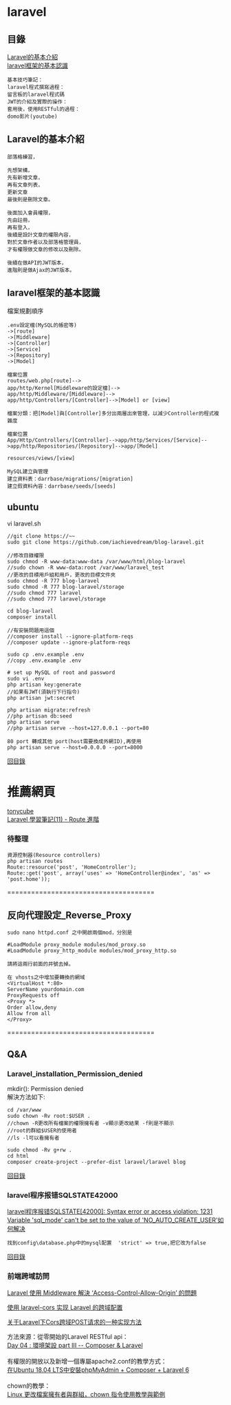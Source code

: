 # laravel 

## 目錄
[Laravel的基本介紹](#Laravel的基本介紹)<br>
[laravel框架的基本認識](#laravel框架的基本認識)<br>

~~~
基本技巧筆記：
laravel程式撰寫過程：
留言板的laravel程式碼
JWT的介紹及實際的操作：
套用後，使用RESTful的過程：
domo影片(youtube)
~~~

## Laravel的基本介紹

~~~
部落格練習，

先想架構，
先有新增文章，
再有文章列表，
更新文章
最後則是刪除文章。

後面加入會員權限，
先由註冊，
再有登入，
後續是設計文章的權限內容，
對於文章作者以及部落格管理員，
才有權限做文章的修改以及刪除。

後續在做API的JWT版本，
進階則是做Ajax的JWT版本。
~~~

## laravel框架的基本認識
檔案規劃順序
~~~
.env設定檔(MySQL的帳密等)
->[route]
->[Middleware]
->[Controller]
->[Service]
->[Repository]
->[Model]

檔案位置
routes/web.php[route]-->
app/http/Kernel[Middleware的設定檔]-->
app/http/Middleware/[Middleware]-->
app/http/Controllers/[Controller]-->[Model] or [view]

檔案分類：把[Model]與[Controller]多分出兩層出來管理，以減少Controller的程式複雜度

檔案位置
App/Http/Controllers/[Controller]-->app/http/Services/[Service]-->app/http/Repositories/[Repository]-->app/[Model]

resources/views/[view]

MySQL建立與管理
建立資料表：darrbase/migrations/[migration]
建立假資料內容：darrbase/seeds/[seeds]
~~~

## ubuntu

vi laravel.sh
~~~
//git clone https://~~
sudo git clone https://github.com/iachievedream/blog-laravel.git

//修改目錄權限
sudo chmod -R www-data:www-data /var/www/html/blog-laravel
//sudo chown -R www-data:root /var/www/laravel_test
//更改的目標用戶組和用戶，更改的目標文件夾
sudo chmod -R 777 blog-laravel
sudo chmod -R 777 blog-laravel/storage
//sudo chmod 777 laravel
//sudo chmod 777 laravel/storage

cd blog-laravel
composer install 

//有安裝問題用這個
//composer install --ignore-platform-reqs
//composer update --ignore-platform-reqs

sudo cp .env.example .env
//copy .env.example .env

# set up MySQL of root and password
sudo vi .env
php artisan key:generate
//如果有JWT(須執行下行指令)
php artisan jwt:secret

php artisan migrate:refresh
//php artisan db:seed
php artisan serve
//php artisan serve --host=127.0.0.1 --port=80

80 port 轉成其他 port(host需要換成外網ID),再使用
php artisan serve --host=0.0.0.0 --port=8000
~~~
[回目錄](#docker)

# 推薦網頁

<a href="https://blog.tonycube.com/">tonycube</a><br>
<a href="http://blog.tonycube.com/2015/01/laravel-11-route.html">Laravel 學習筆記(11) - Route 進階</a><br>

### 待整理
~~~
資源控制器(Resource controllers)
php artisan routes
Route::resource('post', 'HomeController');
Route::get('post', array('uses' => 'HomeController@index', 'as' => 'post.home'));
~~~


=====================================

## 反向代理設定_Reverse_Proxy

~~~
sudo nano httpd.conf 之中開啟兩個mod，分別是

#LoadModule proxy_module modules/mod_proxy.so
#LoadModule proxy_http_module modules/mod_proxy_http.so

請將這兩行前面的井號去掉。

在 vhosts之中增加要轉換的網域
<VirtualHost *:80>
ServerName yourdomain.com
ProxyRequests off
<Proxy *>
Order allow,deny
Allow from all
</Proxy>
~~~

=====================================

## Q&A
### Laravel_installation_Permission_denied
mkdir(): Permission denied<br>
解決方法如下:

~~~
cd /var/www
sudo chown -Rv root:$USER .
//chown -R更改所有檔案的權限擁有者 -v顯示更改結果 -f則是不顯示
//root的群組$USER的使用者
//ls -l可以看擁有者

sudo chmod -Rv g+rw .
cd html
composer create-project --prefer-dist laravel/laravel blog
~~~
[回目錄](#目錄)

### laravel程序报错SQLSTATE42000

[laravel程序报错SQLSTATE[42000]: Syntax error or access violation: 1231 Variable 'sql_mode' can't be set to the value of 'NO_AUTO_CREATE_USER'如何解决](https://www.cnblogs.com/yaoliuyang/p/12395769.html)

~~~
找到config\database.php中的mysql配置  'strict' => true,把它改为false
~~~
[回目錄](#目錄)

### 前端跨域訪問
[Laravel 使用 Middleware 解決 ‘Access-Control-Allow-Origin’ 的問題](https://medium.com/%E4%B8%80%E5%80%8B%E5%B0%8F%E5%B0%8F%E5%B7%A5%E7%A8%8B%E5%B8%AB%E7%9A%84%E9%9A%A8%E6%89%8B%E7%AD%86%E8%A8%98/laravel-%E4%BD%BF%E7%94%A8-middleware-%E8%A7%A3%E6%B1%BA-access-control-allow-origin-%E7%9A%84%E5%95%8F%E9%A1%8C-18237e4f77d4)

[使用 laravel-cors 实现 Laravel 的跨域配置](http://www.ptbird.cn/laravel-cors-to-cors-laravel-app.html)

[关于Laravel下Cors跨域POST请求的一种实现方法](https://segmentfault.com/a/1190000008736168)


方法來源：從零開始的Laravel RESTful api：<br>
<a href="https://ithelp.ithome.com.tw/articles/10217379">Day 04 : 環境架設 part III -- Composer & Laravel</a><br>
<br>
有權限的開放以及新增一個專屬apache2.conf的教學方式：<br>
<a href="https://medium.com/@rommelhong/%E5%9C%A8ubuntu-18-04-lts%E4%B8%AD%E5%AE%89%E8%A3%9Dphpmyadmin-composer-laravel-6-c65a0c63fa58">在Ubuntu 18.04 LTS中安裝phpMyAdmin + Composer + Laravel 6</a><br>
<br>
chown的教學：<br>
<a href="https://blog.gtwang.org/linux/linux-chown-command-tutorial/">Linux 更改檔案擁有者與群組，chown 指令使用教學與範例</a><br>
<br>


